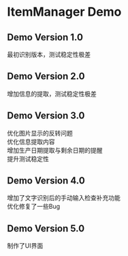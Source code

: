 # ItemManager Demo
## Demo Version 1.0  
最初识别版本，测试稳定性极差   
## Demo Version 2.0   
增加信息的提取，测试稳定性极差    
## Demo Version 3.0   
优化图片显示的反转问题   
优化信息提取内容   
增加生产日期提取与剩余日期的提醒   
提升测试稳定性   
## Demo Version 4.0
增加了文字识别后的手动输入检查补充功能   
优化修复了一些Bug
## Demo Version 5.0  
制作了UI界面
